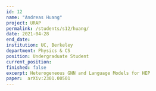 ```yaml
---
id: 12
name: "Andreas Huang"
project: URAP
permalink: /students/s12/huang/
date: 2021-04-28
end_date: 
institution: UC, Berkeley
department: Physics & CS
position: Undergraduate Student
current_position: 
finished: false
excerpt: Heterogeneous GNN and Language Models for HEP
paper:  arXiv:2301.00501
---
```

